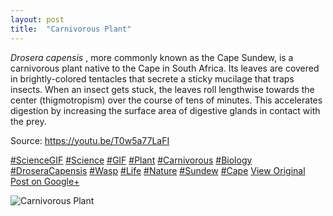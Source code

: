 ```yaml
---
layout: post
title:  "Carnivorous Plant"
---
```


 _Drosera capensis_ , more commonly known as the Cape Sundew, is a carnivorous plant native to the Cape in South Africa. Its leaves are covered in brightly-colored tentacles that secrete a sticky mucilage that traps insects. When an insect gets stuck, the leaves roll lengthwise towards the center (thigmotropism) over the course of tens of minutes. This accelerates digestion by increasing the surface area of digestive glands in contact with the prey.   
  
Source: <https://youtu.be/T0w5a77LaFI>  
  
[#ScienceGIF](https://plus.google.com/s/%23ScienceGIF/posts) [#Science](https://plus.google.com/s/%23Science/posts) [#GIF](https://plus.google.com/s/%23GIF/posts) [#Plant](https://plus.google.com/s/%23Plant/posts) [#Carnivorous](https://plus.google.com/s/%23Carnivorous/posts) [#Biology](https://plus.google.com/s/%23Biology/posts) [#DroseraCapensis](https://plus.google.com/s/%23DroseraCapensis/posts) [#Wasp](https://plus.google.com/s/%23Wasp/posts) [#Life](https://plus.google.com/s/%23Life/posts) [#Nature](https://plus.google.com/s/%23Nature/posts) [#Sundew](https://plus.google.com/s/%23Sundew/posts) [#Cape](https://plus.google.com/s/%23Cape/posts)
[View Original Post on Google+](https://plus.google.com/+ColinSullender/posts/MjiU9uzJ6V9)

![Carnivorous Plant](/assets/img/2016-05-10-Carnivorous-Plant.gif)
